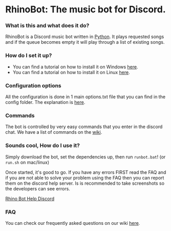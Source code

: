 # RhinoBot: The music bot for Discord.

### What is this and what does it do?

RhinoBot is a Discord music bot written in [Python](https://www.python.org "Python homepage"). It plays requested songs and if the queue becomes empty it will play through a list of existing songs.

### How do I set it up?

- You can find a tutorial on how to install it on Windows [here](https://github.com/SexualRhinoceros/MusicBot/wiki/Installation-guide-for-Windows-7-and-up "Windows instructions").
- You can find a tutorial on how to install it on Linux [here](https://github.com/SexualRhinoceros/MusicBot/wiki/Installation-guide-for-Ubuntu-14.04-and-other-versions "Linux instructions").

### Configuration options

All the configuration is done in 1 main options.txt file that you can find in the config folder. The explanation is [here](https://github.com/SexualRhinoceros/MusicBot/wiki/Configuration-file "Configuration").

### Commands

The bot is controlled by very easy commands that you enter in the discord chat. We have a list of commands on the [wiki](https://github.com/SexualRhinoceros/MusicBot/wiki/Commands-list "Commands list").

### Sounds cool, How do I use it?
Simply download the bot, set the dependencies up, then run `runbot.bat`! (or `run.sh` on mac/linux)

Once started, it's good to go. If you have any errors FIRST read the FAQ and if you are not able to solve your problem using the FAQ then you can report them on the discord help server. Is is recommended to take screenshots so the developers can see errors.

[Rhino Bot Help Discord](http://discord.me/rhinohelp "Discord link")

### FAQ

You can check our frequently asked questions on our wiki [here](https://github.com/SexualRhinoceros/MusicBot/wiki/FAQ "Wiki").
